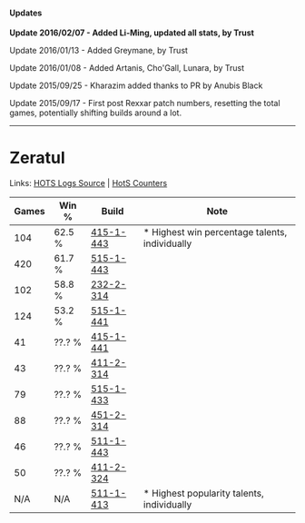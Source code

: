 #### Updates
**Update 2016/02/07 - Added Li-Ming, updated all stats, by Trust**

Update 2016/01/13 - Added Greymane, by Trust

Update 2016/01/08 - Added Artanis, Cho'Gall, Lunara, by Trust

Update 2015/09/25 - Kharazim added thanks to PR by Anubis Black

Update 2015/09/17 - First post Rexxar patch numbers, resetting the total games, potentially shifting builds around a lot.

***

# Zeratul

Links: [HOTS Logs Source](https://www.hotslogs.com/Sitewide/HeroDetails?Hero=Zeratul) | [HotS Counters](http://hotscounters.com/#/hero/Zeratul)

Games  | Win %  | Build     | Note
-----  | -----  | -----     | ----
104    | 62.5 % | [415-1-443](http://www.heroesfire.com/hots/talent-calculator/zeratul#r-yJ) | * Highest win percentage talents, individually
420    | 61.7 % | [515-1-443](http://www.heroesfire.com/hots/talent-calculator/zeratul#vp5J) | 
102    | 58.8 % | [232-2-314](http://www.heroesfire.com/hots/talent-calculator/zeratul#l0OA) | 
124    | 53.2 % | [515-1-441](http://www.heroesfire.com/hots/talent-calculator/zeratul#vp5H) | 
41     | ??.? % | [415-1-441](http://www.heroesfire.com/hots/talent-calculator/zeratul#r-yH) | 
43     | ??.? % | [411-2-314](http://www.heroesfire.com/hots/talent-calculator/zeratul#rrOw) | 
79     | ??.? % | [515-1-433](http://www.heroesfire.com/hots/talent-calculator/zeratul#vp59) | 
88     | ??.? % | [451-2-314](http://www.heroesfire.com/hots/talent-calculator/zeratul#tN2w) | 
46     | ??.? % | [511-1-443](http://www.heroesfire.com/hots/talent-calculator/zeratul#vfKJ) | 
50     | ??.? % | [411-2-324](http://www.heroesfire.com/hots/talent-calculator/zeratul#rrP4) | 
N/A    | N/A    | [511-1-413](http://www.heroesfire.com/hots/talent-calculator/zeratul#vfJr) | * Highest popularity talents, individually
